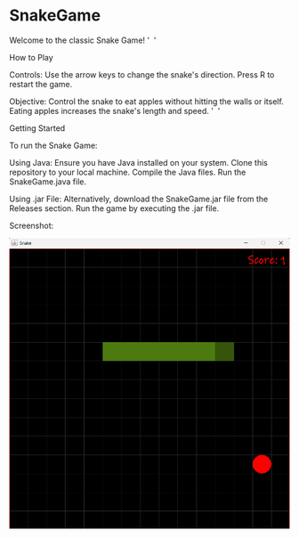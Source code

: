 # SnakeGame

Welcome to the classic Snake Game!
'&nbsp;&nbsp;'


How to Play

Controls:
    Use the arrow keys to change the snake's direction.
    Press R to restart the game.
    
Objective:
    Control the snake to eat apples without hitting the walls or itself.
    Eating apples increases the snake's length and speed.
   '&nbsp;&nbsp;'


Getting Started


To run the Snake Game:

 Using Java:
    Ensure you have Java installed on your system.
    Clone this repository to your local machine.
    Compile the Java files.
    Run the SnakeGame.java file.

 Using .jar File:
    Alternatively, download the SnakeGame.jar file from the Releases section.
    Run the game by executing the .jar file.


Screenshot:

![SnakeGame](SnakeGame.png)
